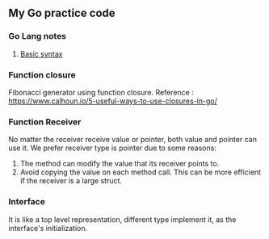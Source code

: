 ## My Go practice code
### Go Lang notes
1. [Basic syntax](md_notes/basic.md)

### Function closure
Fibonacci generator using function closure.
Reference : https://www.calhoun.io/5-useful-ways-to-use-closures-in-go/

### Function Receiver
No matter the receiver receive value or pointer, both value and pointer can use it.
We prefer receiver type is pointer due to some reasons:
1. The method can modify the value that its receiver points to.
2. Avoid copying the value on each method call. This can be more efficient if the receiver is a large struct.

### Interface
It is like a top level representation, different type implement it, as the interface's initialization.

